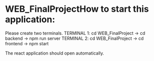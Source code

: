 # WEB_FinalProjectHow to start this application:

Please create two terminals.
TERMINAL 1: cd WEB_FinalProject -> cd backend -> npm run server
TERMINAL 2: cd WEB_FinalProject -> cd frontend -> npm start

The react application should open automatically.
